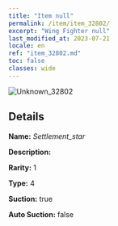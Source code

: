 ```yaml
---
title: "Item null"
permalink: /item/item_32802/
excerpt: "Wing Fighter null"
last_modified_at: 2023-07-21
locale: en
ref: "item_32802.md"
toc: false
classes: wide
---
```



 ![Unknown_32802](/images/item/Settlement_star_p.png)



## Details

 **Name:** *Settlement_star* 

 **Description:** 

 **Rarity:** 1 

 **Type:** 4 

 **Suction:** true 

 **Auto Suction:** false 


